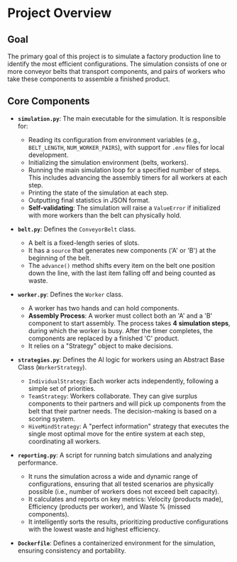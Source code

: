 # Project Overview

## Goal

The primary goal of this project is to simulate a factory production line to identify the most efficient configurations. The simulation consists of one or more conveyor belts that transport components, and pairs of workers who take these components to assemble a finished product.

## Core Components

*   **`simulation.py`**: The main executable for the simulation. It is responsible for:
    *   Reading its configuration from environment variables (e.g., `BELT_LENGTH`, `NUM_WORKER_PAIRS`), with support for `.env` files for local development.
    *   Initializing the simulation environment (belts, workers).
    *   Running the main simulation loop for a specified number of steps. This includes advancing the assembly timers for all workers at each step.
    *   Printing the state of the simulation at each step.
    *   Outputting final statistics in JSON format.
    *   **Self-validating**: The simulation will raise a `ValueError` if initialized with more workers than the belt can physically hold.

*   **`belt.py`**: Defines the `ConveyorBelt` class.
    *   A belt is a fixed-length series of slots.
    *   It has a `source` that generates new components ('A' or 'B') at the beginning of the belt.
    *   The `advance()` method shifts every item on the belt one position down the line, with the last item falling off and being counted as waste.

*   **`worker.py`**: Defines the `Worker` class.
    *   A worker has two hands and can hold components.
    *   **Assembly Process**: A worker must collect both an 'A' and a 'B' component to start assembly. The process takes **4 simulation steps**, during which the worker is busy. After the timer completes, the components are replaced by a finished 'C' product.
    *   It relies on a "Strategy" object to make decisions.

*   **`strategies.py`**: Defines the AI logic for workers using an Abstract Base Class (`WorkerStrategy`).
    *   `IndividualStrategy`: Each worker acts independently, following a simple set of priorities.
    *   `TeamStrategy`: Workers collaborate. They can give surplus components to their partners and will pick up components from the belt that their partner needs. The decision-making is based on a scoring system.
    *   `HiveMindStrategy`: A "perfect information" strategy that executes the single most optimal move for the entire system at each step, coordinating all workers.

*   **`reporting.py`**: A script for running batch simulations and analyzing performance.
    *   It runs the simulation across a wide and dynamic range of configurations, ensuring that all tested scenarios are physically possible (i.e., number of workers does not exceed belt capacity).
    *   It calculates and reports on key metrics: Velocity (products made), Efficiency (products per worker), and Waste % (missed components).
    *   It intelligently sorts the results, prioritizing productive configurations with the lowest waste and highest efficiency.

*   **`Dockerfile`**: Defines a containerized environment for the simulation, ensuring consistency and portability.
